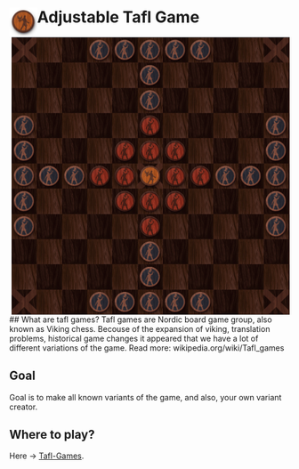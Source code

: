 # Adjustable Tafl Game   <img align="left" src="assets/img/king.png" alt="ico" width="50"/> 

<img align="right" src="readmeImage.jpg" alt="board" width="500"/> 
## What are tafl games?
Tafl games are Nordic board game group, also known as Viking chess. Becouse of the expansion of viking, translation problems, historical game changes it appeared that we have a lot of different variations of the game. Read more: wikipedia.org/wiki/Tafl_games

## Goal

Goal is to make all known variants of the game, and also, your own variant creator.

## Where to play?

Here -> [Tafl-Games](https://jakubkivi.github.io/Tafl-Games/src).

